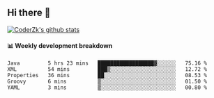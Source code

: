 ## Hi there 👋

[![CoderZk's github stats](https://github-readme-stats.vercel.app/api?username=zhoukuo123&show_icons=true&count_private=true)](https://github.com/anuraghazra/github-readme-stats)

#### :bar_chart: Weekly development breakdown

<!--START_SECTION:waka-->
```text
Java         5 hrs 23 mins   ██████████████████▓░░░░░░   75.16 % 
XML          54 mins         ███▒░░░░░░░░░░░░░░░░░░░░░   12.72 % 
Properties   36 mins         ██░░░░░░░░░░░░░░░░░░░░░░░   08.53 % 
Groovy       6 mins          ▒░░░░░░░░░░░░░░░░░░░░░░░░   01.50 % 
YAML         3 mins          ▒░░░░░░░░░░░░░░░░░░░░░░░░   00.80 % 
```
<!--END_SECTION:waka-->
